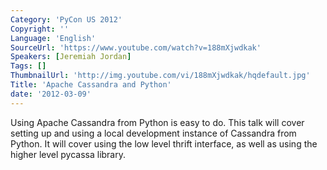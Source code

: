 ```yaml
---
Category: 'PyCon US 2012'
Copyright: ''
Language: 'English'
SourceUrl: 'https://www.youtube.com/watch?v=188mXjwdkak'
Speakers: [Jeremiah Jordan]
Tags: []
ThumbnailUrl: 'http://img.youtube.com/vi/188mXjwdkak/hqdefault.jpg'
Title: 'Apache Cassandra and Python'
date: '2012-03-09'
---
```

Using Apache Cassandra from Python is easy to do. This talk will cover setting
up and using a local development instance of Cassandra from Python. It will
cover using the low level thrift interface, as well as using the higher level
pycassa library.
